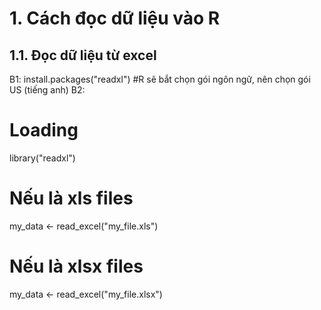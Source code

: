 # 1. Cách đọc dữ liệu vào R
## 1.1. Đọc dữ liệu từ excel
B1: install.packages("readxl")
#R sẽ bắt chọn gói ngôn ngữ, nên chọn gói US (tiếng anh)
B2:
# Loading
library("readxl")
# Nếu là xls files
my_data <- read_excel("my_file.xls")
#  Nếu là xlsx files
my_data <- read_excel("my_file.xlsx")

